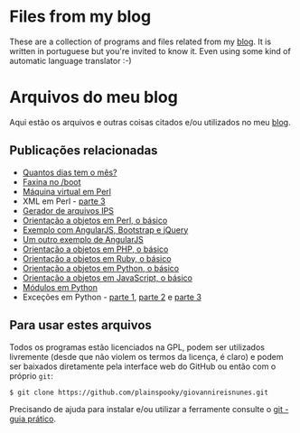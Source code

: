 # Files from my blog

These are a collection of programs and files related from my [blog](https://giovannireisnunes.wordpress.com).
It is written in portuguese but you're invited to know it.
Even using some kind of automatic language translator :-)

# Arquivos do meu blog

Aqui estão os arquivos e outras coisas citados e/ou utilizados no meu [blog](https://giovannireisnunes.wordpress.com).

## Publicações relacionadas

* [Quantos dias tem o mês?](https://giovannireisnunes.wordpress.com/2015/05/01/quantos-dias-tem-um-mes/)
* [Faxina no /boot](https://giovannireisnunes.wordpress.com/2015/05/25/faxina-no-boot/)
* [Máquina virtual em Perl](https://giovannireisnunes.wordpress.com/2015/06/01/maquina-virtual-em-perl/)
* XML em Perl - [parte 3](https://giovannireisnunes.wordpress.com/2015/06/05/xml-em-perl-parte-3/)
* [Gerador de arquivos IPS](https://giovannireisnunes.wordpress.com/2015/06/14/gerador-de-arquivos-ips/)
* [Orientação a objetos em Perl, o básico](https://giovannireisnunes.wordpress.com/2015/06/26/um-basico-de-orientacao-a-objetos-em-perl/)
* [Exemplo com AngularJS, Bootstrap e jQuery](https://giovannireisnunes.wordpress.com/2015/07/23/exemplo-com-angularjs-bootstrap-e-jquery/)
* [Um outro exemplo de AngularJS](https://giovannireisnunes.wordpress.com/2015/07/31/um-outro-exemplo-de-angularjs/)
* [Orientação a objetos em PHP, o básico](https://giovannireisnunes.wordpress.com/2015/08/07/orientacao-a-objetos-em-php-o-basico/)
* [Orientação a objetos em Ruby, o básico](https://giovannireisnunes.wordpress.com/2016/10/07/orientacao-a-objetos-em-ruby-o-basico)
* [Orientação a objetos em Python, o básico](https://giovannireisnunes.wordpress.com/2016/11/25/orientacao-a-objetos-em-python-o-basico/)
* [Orientação a objetos em JavaScript, o básico](https://giovannireisnunes.wordpress.com/2016/12/23/orientacao-a-objetos-em-javascript-o-basico/)
* [Módulos em Python](https://giovannireisnunes.wordpress.com/2017/08/18/modulos-em-python)
* Exceções em Python - [parte 1](https://giovannireisnunes.wordpress.com/2018/06/22/excecoes-em-python-parte-1), [parte 2](https://giovannireisnunes.wordpress.com/2018/06/29/excecoes-em-python-parte-2) e [parte 3](https://giovannireisnunes.wordpress.com/2018/07/13/excecoes-em-python-parte-3)

## Para usar estes arquivos

Todos os programas estão licenciados na GPL, podem ser utilizados livremente (desde que não violem os termos da licença, é claro) e  podem ser baixados diretamente pela interface web do GitHub ou então com o próprio `git`:

```
$ git clone https://github.com/plainspooky/giovannireisnunes.git
```

Precisando de ajuda para instalar e/ou utilizar a ferramente consulte o [git - guia prático](https://rogerdudler.github.io/git-guide/index.pt_BR.html).

